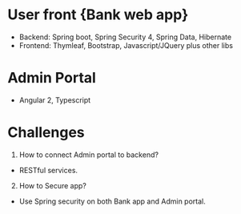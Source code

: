 # User front {Bank web app}

- Backend: Spring boot, Spring Security 4, Spring Data, Hibernate
- Frontend: Thymleaf, Bootstrap, Javascript/JQuery plus other libs

# Admin Portal

- Angular 2, Typescript

# Challenges

1. How to connect Admin portal to backend?
- RESTful services.

2. How to Secure app?
- Use Spring security on both Bank app and Admin portal. 
